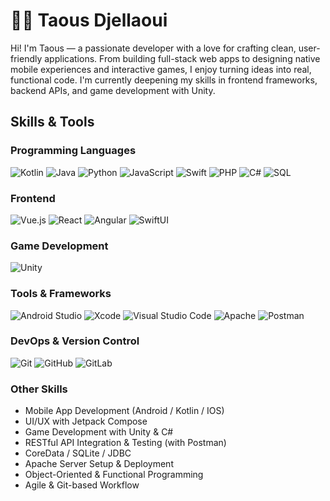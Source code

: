 # 👩‍💻 Taous Djellaoui

Hi! I'm Taous — a passionate developer with a love for crafting clean, user-friendly applications. From building full-stack web apps to designing native mobile experiences and interactive games, I enjoy turning ideas into real, functional code. I'm currently deepening my skills in frontend frameworks, backend APIs, and game development with Unity.


##  Skills & Tools

###  Programming Languages  
![Kotlin](https://img.shields.io/badge/-Kotlin-0095D5?style=flat&logo=kotlin&logoColor=white)
![Java](https://img.shields.io/badge/-Java-007396?style=flat&logo=java&logoColor=white)
![Python](https://img.shields.io/badge/-Python-3776AB?style=flat&logo=python&logoColor=white)
![JavaScript](https://img.shields.io/badge/-JavaScript-F7DF1E?style=flat&logo=javascript&logoColor=black)
![Swift](https://img.shields.io/badge/-Swift-F05138?style=flat&logo=swift&logoColor=white)
![PHP](https://img.shields.io/badge/-PHP-777BB4?style=flat&logo=php&logoColor=white)
![C#](https://img.shields.io/badge/-C%23-239120?style=flat&logo=c-sharp&logoColor=white)
![SQL](https://img.shields.io/badge/-SQL-003B57?style=flat&logo=postgresql&logoColor=white)

###  Frontend  
![Vue.js](https://img.shields.io/badge/-Vue.js-4FC08D?style=flat&logo=vue.js&logoColor=white)
![React](https://img.shields.io/badge/-React-61DAFB?style=flat&logo=react&logoColor=black)
![Angular](https://img.shields.io/badge/-Angular-DD0031?style=flat&logo=angular&logoColor=white)
![SwiftUI](https://img.shields.io/badge/-SwiftUI-0A84FF?style=flat&logo=swift&logoColor=white)

###  Game Development  
![Unity](https://img.shields.io/badge/-Unity-000000?style=flat&logo=unity&logoColor=white)

###  Tools & Frameworks  
![Android Studio](https://img.shields.io/badge/-Android%20Studio-3DDC84?style=flat&logo=android-studio&logoColor=white)
![Xcode](https://img.shields.io/badge/-Xcode-147EFB?style=flat&logo=xcode&logoColor=white)
![Visual Studio Code](https://img.shields.io/badge/-VS%20Code-007ACC?style=flat&logo=visual-studio-code&logoColor=white)
![Apache](https://img.shields.io/badge/-Apache-D22128?style=flat&logo=apache&logoColor=white)
![Postman](https://img.shields.io/badge/-Postman-FF6C37?style=flat&logo=postman&logoColor=white)

###  DevOps & Version Control  
![Git](https://img.shields.io/badge/-Git-F05032?style=flat&logo=git&logoColor=white)
![GitHub](https://img.shields.io/badge/-GitHub-181717?style=flat&logo=github&logoColor=white)
![GitLab](https://img.shields.io/badge/-GitLab-FC6D26?style=flat&logo=gitlab&logoColor=white)

###  Other Skills  
- Mobile App Development (Android / Kotlin / IOS)
- UI/UX with Jetpack Compose
- Game Development with Unity & C#
- RESTful API Integration & Testing (with Postman)
- CoreData / SQLite / JDBC
- Apache Server Setup & Deployment
- Object-Oriented & Functional Programming
- Agile & Git-based Workflow

